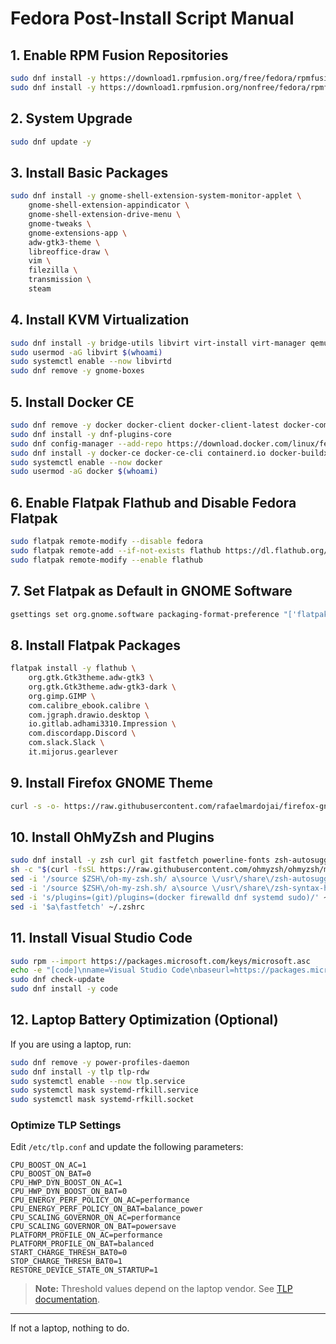 # Fedora Post-Install Script Manual

## 1. Enable RPM Fusion Repositories

```bash
sudo dnf install -y https://download1.rpmfusion.org/free/fedora/rpmfusion-free-release-$(rpm -E %fedora).noarch.rpm
sudo dnf install -y https://download1.rpmfusion.org/nonfree/fedora/rpmfusion-nonfree-release-$(rpm -E %fedora).noarch.rpm
```

## 2. System Upgrade

```bash
sudo dnf update -y
```

## 3. Install Basic Packages

```bash
sudo dnf install -y gnome-shell-extension-system-monitor-applet \
    gnome-shell-extension-appindicator \
    gnome-shell-extension-drive-menu \
    gnome-tweaks \
    gnome-extensions-app \
    adw-gtk3-theme \
    libreoffice-draw \
    vim \
    filezilla \
    transmission \
    steam
```

## 4. Install KVM Virtualization

```bash
sudo dnf install -y bridge-utils libvirt virt-install virt-manager qemu-kvm
sudo usermod -aG libvirt $(whoami)
sudo systemctl enable --now libvirtd
sudo dnf remove -y gnome-boxes
```

## 5. Install Docker CE

```bash
sudo dnf remove -y docker docker-client docker-client-latest docker-common docker-latest docker-latest-logrotate docker-logrotate docker-selinux docker-engine-selinux docker-engine
sudo dnf install -y dnf-plugins-core
sudo dnf config-manager --add-repo https://download.docker.com/linux/fedora/docker-ce.repo
sudo dnf install -y docker-ce docker-ce-cli containerd.io docker-buildx-plugin docker-compose-plugin
sudo systemctl enable --now docker
sudo usermod -aG docker $(whoami)
```

## 6. Enable Flatpak Flathub and Disable Fedora Flatpak

```bash
sudo flatpak remote-modify --disable fedora
sudo flatpak remote-add --if-not-exists flathub https://dl.flathub.org/repo/flathub.flatpakrepo
sudo flatpak remote-modify --enable flathub
```

## 7. Set Flatpak as Default in GNOME Software

```bash
gsettings set org.gnome.software packaging-format-preference "['flatpak', 'rpm']"
```

## 8. Install Flatpak Packages

```bash
flatpak install -y flathub \
    org.gtk.Gtk3theme.adw-gtk3 \
    org.gtk.Gtk3theme.adw-gtk3-dark \
    org.gimp.GIMP \
    com.calibre_ebook.calibre \
    com.jgraph.drawio.desktop \
    io.gitlab.adhami3310.Impression \
    com.discordapp.Discord \
    com.slack.Slack \
    it.mijorus.gearlever
```

## 9. Install Firefox GNOME Theme

```bash
curl -s -o- https://raw.githubusercontent.com/rafaelmardojai/firefox-gnome-theme/master/scripts/install-by-curl.sh | bash
```

## 10. Install OhMyZsh and Plugins

```bash
sudo dnf install -y zsh curl git fastfetch powerline-fonts zsh-autosuggestions zsh-syntax-highlighting
sh -c "$(curl -fsSL https://raw.githubusercontent.com/ohmyzsh/ohmyzsh/master/tools/install.sh)"
sed -i '/source $ZSH\/oh-my-zsh.sh/ a\source \/usr\/share\/zsh-autosuggestions\/zsh-autosuggestions.zsh' ~/.zshrc
sed -i '/source $ZSH\/oh-my-zsh.sh/ a\source \/usr\/share\/zsh-syntax-highlighting\/zsh-syntax-highlighting.zsh' ~/.zshrc
sed -i 's/plugins=(git)/plugins=(docker firewalld dnf systemd sudo)/' ~/.zshrc
sed -i '$a\fastfetch' ~/.zshrc
```

## 11. Install Visual Studio Code

```bash
sudo rpm --import https://packages.microsoft.com/keys/microsoft.asc
echo -e "[code]\nname=Visual Studio Code\nbaseurl=https://packages.microsoft.com/yumrepos/vscode\nenabled=1\ngpgcheck=1\ngpgkey=https://packages.microsoft.com/keys/microsoft.asc" | sudo tee /etc/yum.repos.d/vscode.repo > /dev/null
sudo dnf check-update
sudo dnf install -y code
```

## 12. Laptop Battery Optimization (Optional)

If you are using a laptop, run:

```bash
sudo dnf remove -y power-profiles-daemon
sudo dnf install -y tlp tlp-rdw
sudo systemctl enable --now tlp.service
sudo systemctl mask systemd-rfkill.service
sudo systemctl mask systemd-rfkill.socket
```

### Optimize TLP Settings

Edit `/etc/tlp.conf` and update the following parameters:

```
CPU_BOOST_ON_AC=1
CPU_BOOST_ON_BAT=0
CPU_HWP_DYN_BOOST_ON_AC=1
CPU_HWP_DYN_BOOST_ON_BAT=0
CPU_ENERGY_PERF_POLICY_ON_AC=performance
CPU_ENERGY_PERF_POLICY_ON_BAT=balance_power
CPU_SCALING_GOVERNOR_ON_AC=performance
CPU_SCALING_GOVERNOR_ON_BAT=powersave
PLATFORM_PROFILE_ON_AC=performance
PLATFORM_PROFILE_ON_BAT=balanced
START_CHARGE_THRESH_BAT0=0
STOP_CHARGE_THRESH_BAT0=1
RESTORE_DEVICE_STATE_ON_STARTUP=1
```

> **Note:** Threshold values depend on the laptop vendor. See [TLP documentation](https://linrunner.de/tlp/settings/bc-vendors.html).

---

If not a laptop, nothing to do.